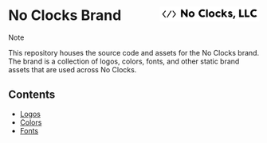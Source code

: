 # No Clocks Brand <img src="src/images/logos/noclocks-logo-black.svg" width="200" align="right" alt="No Clocks Logo" />

> [!NOTE]
> This repository houses the source code and assets for the No Clocks brand.
> The brand is a collection of logos, colors, fonts, and other static brand assets that are used across No Clocks.

## Contents

- [Logos](src/images/logos)
- [Colors](src/colors)
- [Fonts](src/fonts)
